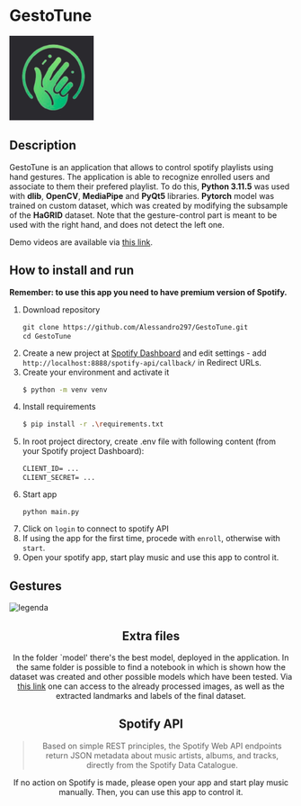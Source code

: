 # GestoTune

<img src="logos_graphics/gestotune_logo.png" alt="Image" width="150" height="150">  


## Description

GestoTune is an application that allows to control spotify playlists using hand gestures. The application is able to recognize enrolled users and associate to them their prefered playlist.
To do this, **Python 3.11.5** was used with **dlib**, **OpenCV**, **MediaPipe** and **PyQt5** libraries. **Pytorch** model was trained on custom dataset, which was created by modifying the subsample of the **HaGRID** dataset.
Note that the gesture-control part is meant to be used with the right hand, and does not detect the left one.

Demo videos are available via [this link](https://drive.google.com/drive/folders/1c8y3N0-ZQ73lF7QIIiLYRUeI46pH8Uw5?usp=sharing).

## How to install and run

**Remember: to use this app you need to have premium version of Spotify.**

1. Download repository
   ```
   git clone https://github.com/Alessandro297/GestoTune.git
   cd GestoTune
   ```
2. Create a new project at [Spotify Dashboard](https://developer.spotify.com/dashboard/) and edit settings - add `http://localhost:8888/spotify-api/callback/` in Redirect URLs.
3. Create your environment and activate it
   ```bash
   $ python -m venv venv
   ```
4. Install requirements
   ```bash
   $ pip install -r .\requirements.txt
   ```
5. In root project directory, create .env file with following content (from your Spotify project Dashboard):
   ```
   CLIENT_ID= ...
   CLIENT_SECRET= ...
   ```
6. Start app
   ```
   python main.py
   ```
7. Click on `login` to connect to spotify API
8. If using the app for the first time, procede with `enroll`, otherwise with `start`.
9. Open your spotify app, start play music and use this app to control it.

## Gestures
![legenda](https://github.com/Alessandro297/GestoTune/assets/152632307/08137d0e-a168-4665-b1d7-58fa7a1f350b)
<div align="center">

## Extra files
In the folder `model' there's the best model, deployed in the application.
In the same folder is possible to find a notebook in which is shown how the dataset was created and other possible models which have been tested.
Via [this link](https://drive.google.com/drive/folders/1c8y3N0-ZQ73lF7QIIiLYRUeI46pH8Uw5?usp=sharing
) one can access to the already processed images, as well as the extracted landmarks and labels of the final dataset.

## Spotify API

> Based on simple REST principles, the Spotify Web API endpoints return JSON metadata about music artists, albums, and tracks, directly from the Spotify Data Catalogue.

If no action on Spotify is made, please open your app and start play music manually. Then, you can use this app to control it.


